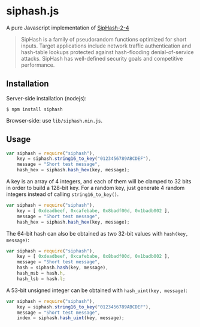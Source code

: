 siphash.js
==========

A pure Javascript implementation of
[SipHash-2-4](http://131002.net/siphash/siphash.pdf)

> SipHash is a family of pseudorandom functions optimized for short
> inputs. Target applications include network traffic authentication and
> hash-table lookups protected against hash-flooding denial-of-service
> attacks. SipHash has well-defined security goals and competitive
> performance.

Installation
------------

Server-side installation (nodejs):

    $ npm install siphash

Browser-side: use `lib/siphash.min.js`.

Usage
-----

```javascript
var siphash = require("siphash"),
    key = siphash.string16_to_key("0123456789ABCDEF"),
    message = "Short test message",
    hash_hex = siphash.hash_hex(key, message);
```

A key is an array of 4 integers, and each of them will be clamped to
32 bits in order to build a 128-bit key.
For a random key, just generate 4 random integers instead of calling
`string16_to_key()`.

```javascript
var siphash = require("siphash"),
    key = [ 0xdeadbeef, 0xcafebabe, 0x8badf00d, 0x1badb002 ],
    message = "Short test message",
    hash_hex = siphash.hash_hex(key, message);
```

The 64-bit hash can also be obtained as two 32-bit values with
`hash(key, message)`:

```javascript
var siphash = require("siphash"),
    key = [ 0xdeadbeef, 0xcafebabe, 0x8badf00d, 0x1badb002 ],
    message = "Short test message",
    hash = siphash.hash(key, message),
    hash_msb = hash.h,
    hash_lsb = hash.l;
```

A 53-bit unsigned integer can be obtained with `hash_uint(key, message)`:

```javascript
var siphash = require("siphash"),
    key = siphash.string16_to_key("0123456789ABCDEF"),
    message = "Short test message",
    index = siphash.hash_uint(key, message);
```
